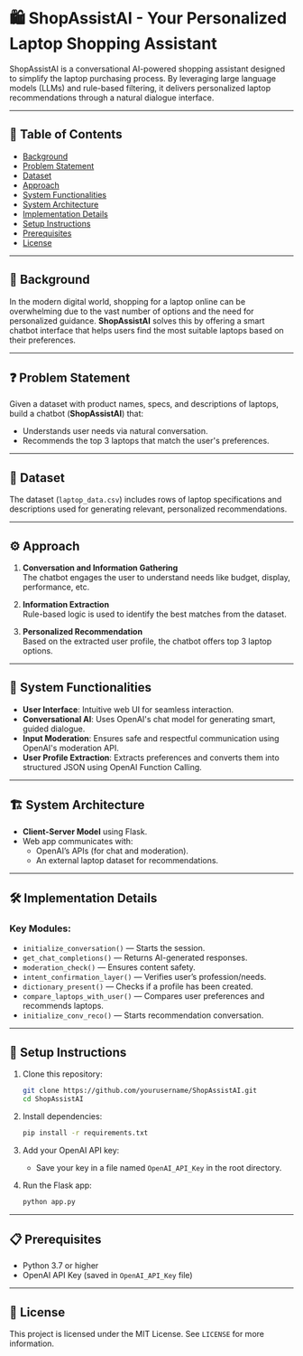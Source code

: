 # 🛍️ ShopAssistAI - Your Personalized Laptop Shopping Assistant

ShopAssistAI is a conversational AI-powered shopping assistant designed to simplify the laptop purchasing process. By leveraging large language models (LLMs) and rule-based filtering, it delivers personalized laptop recommendations through a natural dialogue interface.

---

## 📌 Table of Contents

- [Background](#background)
- [Problem Statement](#problem-statement)
- [Dataset](#dataset)
- [Approach](#approach)
- [System Functionalities](#system-functionalities)
- [System Architecture](#system-architecture)
- [Implementation Details](#implementation-details)
- [Setup Instructions](#setup-instructions)
- [Prerequisites](#prerequisites)
- [License](#license)

---

## 🧠 Background

In the modern digital world, shopping for a laptop online can be overwhelming due to the vast number of options and the need for personalized guidance. **ShopAssistAI** solves this by offering a smart chatbot interface that helps users find the most suitable laptops based on their preferences.

---

## ❓ Problem Statement

Given a dataset with product names, specs, and descriptions of laptops, build a chatbot (**ShopAssistAI**) that:
- Understands user needs via natural conversation.
- Recommends the top 3 laptops that match the user's preferences.

---

## 📁 Dataset

The dataset (`laptop_data.csv`) includes rows of laptop specifications and descriptions used for generating relevant, personalized recommendations.

---

## ⚙️ Approach

1. **Conversation and Information Gathering**  
   The chatbot engages the user to understand needs like budget, display, performance, etc.

2. **Information Extraction**  
   Rule-based logic is used to identify the best matches from the dataset.

3. **Personalized Recommendation**  
   Based on the extracted user profile, the chatbot offers top 3 laptop options.

---

## 🧩 System Functionalities

- **User Interface**: Intuitive web UI for seamless interaction.
- **Conversational AI**: Uses OpenAI's chat model for generating smart, guided dialogue.
- **Input Moderation**: Ensures safe and respectful communication using OpenAI's moderation API.
- **User Profile Extraction**: Extracts preferences and converts them into structured JSON using OpenAI Function Calling.

---

## 🏗️ System Architecture

- **Client-Server Model** using Flask.
- Web app communicates with:
  - OpenAI’s APIs (for chat and moderation).
  - An external laptop dataset for recommendations.

---

## 🛠️ Implementation Details

### Key Modules:
- `initialize_conversation()` — Starts the session.
- `get_chat_completions()` — Returns AI-generated responses.
- `moderation_check()` — Ensures content safety.
- `intent_confirmation_layer()` — Verifies user’s profession/needs.
- `dictionary_present()` — Checks if a profile has been created.
- `compare_laptops_with_user()` — Compares user preferences and recommends laptops.
- `initialize_conv_reco()` — Starts recommendation conversation.

---

## 🔧 Setup Instructions

1. Clone this repository:
   ```bash
   git clone https://github.com/yourusername/ShopAssistAI.git
   cd ShopAssistAI
   ```

2. Install dependencies:
   ```bash
   pip install -r requirements.txt
   ```

3. Add your OpenAI API key:
   - Save your key in a file named `OpenAI_API_Key` in the root directory.

4. Run the Flask app:
   ```bash
   python app.py
   ```

---

## 📋 Prerequisites

- Python 3.7 or higher
- OpenAI API Key (saved in `OpenAI_API_Key` file)

---

## 📄 License

This project is licensed under the MIT License. See `LICENSE` for more information.
